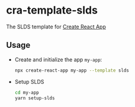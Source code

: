 # cra-template-slds

The SLDS template for [Create React App](https://github.com/facebook/create-react-app)

## Usage

- Create and initialize the app `my-app`:

  ```sh
  npx create-react-app my-app --template slds
  ```

- Setup SLDS
  ```sh
  cd my-app
  yarn setup-slds
  ```
